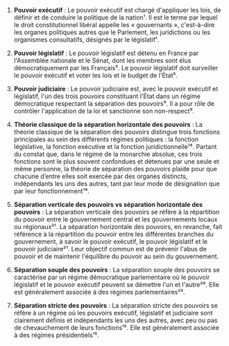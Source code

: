 1. **Pouvoir exécutif** : Le pouvoir exécutif est chargé d'appliquer les lois, de définir et de conduire la politique de la nation¹. Il est le terme par lequel le droit constitutionnel libéral appelle les « gouvernants », c'est-à-dire les organes politiques autres que le Parlement, les juridictions ou les organismes consultatifs, désignés par le législatif¹.

2. **Pouvoir législatif** : Le pouvoir législatif est détenu en France par l'Assemblée nationale et le Sénat, dont les membres sont élus démocratiquement par les Français⁵. Le pouvoir législatif doit surveiller le pouvoir exécutif et voter les lois et le budget de l'État⁵.

3. **Pouvoir judiciaire** : Le pouvoir judiciaire est, avec le pouvoir exécutif et législatif, l'un des trois pouvoirs constituant l'État dans un régime démocratique respectant la séparation des pouvoirs⁹. Il a pour rôle de contrôler l'application de la loi et sanctionne son non-respect⁹.

4. **Théorie classique de la séparation horizontale des pouvoirs** : La théorie classique de la séparation des pouvoirs distingue trois fonctions principales au sein des différents régimes politiques : la fonction législative, la fonction exécutive et la fonction juridictionnelle¹⁴. Partant du constat que, dans le régime de la monarchie absolue, ces trois fonctions sont le plus souvent confondues et détenues par une seule et même personne, la théorie de séparation des pouvoirs plaide pour que chacune d’entre elles soit exercée par des organes distincts, indépendants les uns des autres, tant par leur mode de désignation que par leur fonctionnement¹⁴.

5. **Séparation verticale des pouvoirs vs séparation horizontale des pouvoirs** : La séparation verticale des pouvoirs se réfère à la répartition du pouvoir entre le gouvernement central et les gouvernements locaux ou régionaux²¹. La séparation horizontale des pouvoirs, en revanche, fait référence à la répartition du pouvoir entre les différentes branches du gouvernement, à savoir le pouvoir exécutif, le pouvoir législatif et le pouvoir judiciaire²¹. Leur objectif commun est de prévenir l'abus de pouvoir et de maintenir l'équilibre du pouvoir au sein du gouvernement.

6. **Séparation souple des pouvoirs** : La séparation souple des pouvoirs se caractérise par un régime démocratique parlementaire où le pouvoir législatif et le pouvoir exécutif peuvent se démettre l'un et l'autre²⁸. Elle est généralement associée à des régimes parlementaires²⁵.

7. **Séparation stricte des pouvoirs** : La séparation stricte des pouvoirs se réfère à un régime où les pouvoirs exécutif, législatif et judiciaire sont clairement définis et indépendants les uns des autres, avec peu ou pas de chevauchement de leurs fonctions¹⁵. Elle est généralement associée à des régimes présidentiels¹⁵.
